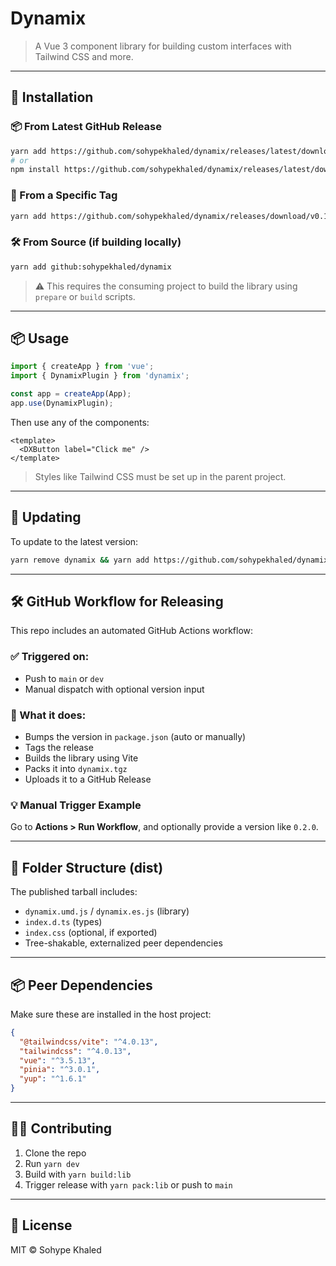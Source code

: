 # Dynamix

> A Vue 3 component library for building custom interfaces with Tailwind CSS and more.

---

## 🚀 Installation

### 📦 From Latest GitHub Release

```bash
yarn add https://github.com/sohypekhaled/dynamix/releases/latest/download/dynamix.tgz
# or
npm install https://github.com/sohypekhaled/dynamix/releases/latest/download/dynamix.tgz
```

### 🧪 From a Specific Tag

```bash
yarn add https://github.com/sohypekhaled/dynamix/releases/download/v0.1.0/dynamix.tgz
```

### 🛠️ From Source (if building locally)

```bash
yarn add github:sohypekhaled/dynamix
```

> ⚠️ This requires the consuming project to build the library using `prepare` or `build` scripts.

---

## 📦 Usage

```ts
import { createApp } from 'vue';
import { DynamixPlugin } from 'dynamix';

const app = createApp(App);
app.use(DynamixPlugin);
```

Then use any of the components:

```vue
<template>
  <DXButton label="Click me" />
</template>
```

> Styles like Tailwind CSS must be set up in the parent project.

---

## 🔁 Updating

To update to the latest version:

```bash
yarn remove dynamix && yarn add https://github.com/sohypekhaled/dynamix/releases/latest/download/dynamix.tgz
```

---

## 🛠 GitHub Workflow for Releasing

This repo includes an automated GitHub Actions workflow:

### ✅ Triggered on:

- Push to `main` or `dev`
- Manual dispatch with optional version input

### 🧰 What it does:

- Bumps the version in `package.json` (auto or manually)
- Tags the release
- Builds the library using Vite
- Packs it into `dynamix.tgz`
- Uploads it to a GitHub Release

### 💡 Manual Trigger Example

Go to **Actions > Run Workflow**, and optionally provide a version like `0.2.0`.

---

## 📁 Folder Structure (dist)

The published tarball includes:

- `dynamix.umd.js` / `dynamix.es.js` (library)
- `index.d.ts` (types)
- `index.css` (optional, if exported)
- Tree-shakable, externalized peer dependencies

---

## 📦 Peer Dependencies

Make sure these are installed in the host project:

```json
{
  "@tailwindcss/vite": "^4.0.13",
  "tailwindcss": "^4.0.13",
  "vue": "^3.5.13",
  "pinia": "^3.0.1",
  "yup": "^1.6.1"
}
```

---

## 🧑‍💻 Contributing

1. Clone the repo
2. Run `yarn dev`
3. Build with `yarn build:lib`
4. Trigger release with `yarn pack:lib` or push to `main`

---

## 📄 License

MIT © Sohype Khaled
```
